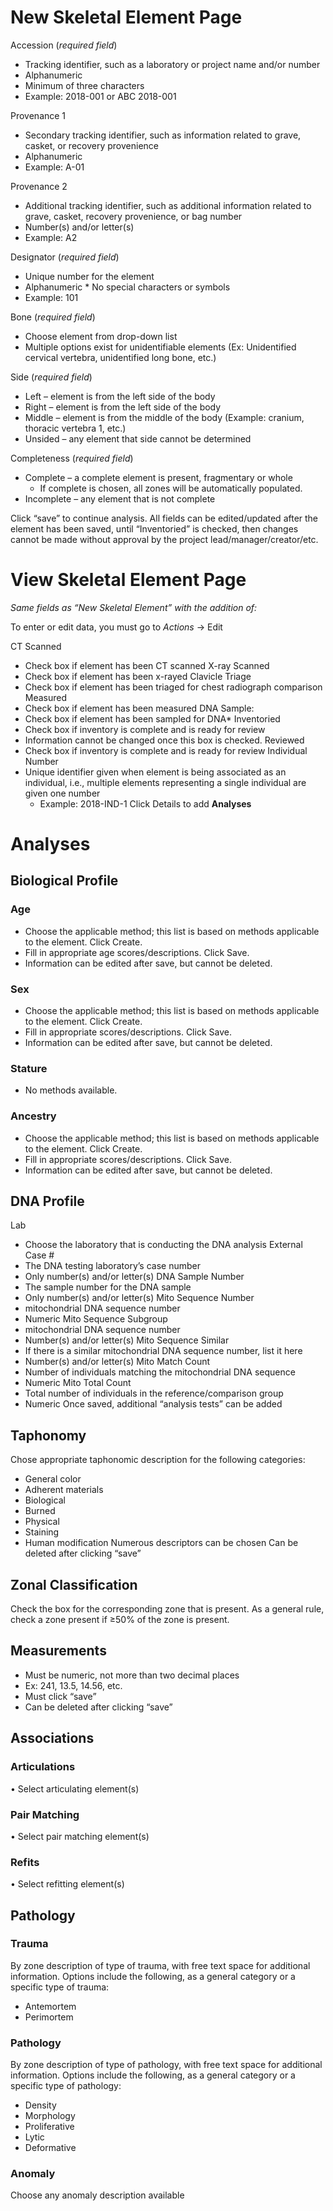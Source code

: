 # New Skeletal Element Page

Accession (*required field*)
* Tracking identifier, such as a laboratory or project name and/or number
* Alphanumeric
* Minimum of three characters
* Example: 2018-001 or ABC 2018-001

Provenance 1
* Secondary tracking identifier, such as information related to grave, casket, or recovery provenience
* Alphanumeric
* Example: A-01

Provenance 2
* Additional tracking identifier, such as additional information related to grave, casket, recovery provenience, or bag number
* Number(s) and/or letter(s)
* Example: A2

Designator (*required field*)
* Unique number for the element
* Alphanumeric  * No special characters or symbols
* Example: 101

Bone (*required field*)
* Choose element from drop-down list
* Multiple options exist for unidentifiable elements (Ex: Unidentified cervical vertebra, unidentified long bone, etc.)

Side (*required field*)
* Left – element is from the left side of the body
* Right – element is from the left side of the body
* Middle – element is from the middle of the body (Example: cranium, thoracic vertebra 1, etc.)
* Unsided – any element that side cannot be determined

Completeness (*required field*)
* Complete – a complete element is present, fragmentary or whole
  * If complete is chosen, all zones will be automatically populated.
* Incomplete – any element that is not complete

Click “save” to continue analysis. All fields can be edited/updated after the element has been saved, until “Inventoried” is checked, then changes cannot be made without approval by the project lead/manager/creator/etc.

# View Skeletal Element Page

*Same fields as “New Skeletal Element” with the addition of:*

To enter or edit data, you must go to *Actions* → Edit

CT Scanned
* Check box if element has been CT scanned
X-ray Scanned
* Check box if element has been x-rayed
Clavicle Triage
* Check box if element has been triaged for chest radiograph comparison
Measured
* Check box if element has been measured
DNA Sample:
* Check box if element has been sampled for DNA* Inventoried
* Check box if inventory is complete and is ready for review
* Information cannot be changed once this box is checked.
Reviewed
* Check box if inventory is complete and is ready for review
Individual Number
* Unique identifier given when element is being associated as an individual, i.e., multiple elements representing a single individual are given one number
  * Example: 2018-IND-1
Click Details to add **Analyses**

# Analyses

## Biological Profile
### Age
* Choose the applicable method; this list is based on methods applicable to the element. Click Create.
* Fill in appropriate age scores/descriptions. Click Save.
* Information can be edited after save, but cannot be deleted.
### Sex
* Choose the applicable method; this list is based on methods applicable to the element. Click Create.
* Fill in appropriate scores/descriptions. Click Save.
* Information can be edited after save, but cannot be deleted.
### Stature
* No methods available.
### Ancestry
* Choose the applicable method; this list is based on methods applicable to the element. Click Create.
* Fill in appropriate scores/descriptions. Click Save.
* Information can be edited after save, but cannot be deleted.


## DNA Profile
Lab 
* Choose the laboratory that is conducting the DNA analysis
External Case #
* The DNA testing laboratory’s case number
* Only number(s) and/or letter(s)
DNA Sample Number 
*	The sample number for the DNA sample
*	Only number(s) and/or letter(s)
Mito Sequence Number
* mitochondrial DNA sequence number
*	Numeric
Mito Sequence Subgroup
*	mitochondrial DNA sequence number
*	Number(s) and/or letter(s)
Mito Sequence Similar
*	If there is a similar mitochondrial DNA sequence number, list it here
*	Number(s) and/or letter(s)
Mito Match Count
*	Number of individuals matching the mitochondrial DNA sequence 
*	Numeric
Mito Total Count
*	Total number of individuals in the reference/comparison group 
*	Numeric
Once saved, additional “analysis tests” can be added

## Taphonomy
Chose appropriate taphonomic description for the following categories:
*	General color
*	Adherent materials
*	Biological
*	Burned
*	Physical
*	Staining
*	Human modification
Numerous descriptors can be chosen
Can be deleted after clicking “save”

## Zonal Classification
Check the box for the corresponding zone that is present.
As a general rule, check a zone present if ≥50% of the zone is present. 

## Measurements
* Must be numeric, not more than two decimal places
* Ex: 241, 13.5, 14.56, etc.
* Must click “save”
* Can be deleted after clicking “save”

## Associations 
### Articulations
•	Select articulating element(s)

### Pair Matching
•	Select pair matching element(s)
### Refits	
•	Select refitting element(s)

## Pathology 
### Trauma 
By zone description of type of trauma, with free text space for additional information.
Options include the following, as a general category or a specific type of trauma:
* Antemortem
* Perimortem

### Pathology
By zone description of type of pathology, with free text space for additional information.
Options include the following, as a general category or a specific type of pathology:
* Density
* Morphology
* Proliferative
* Lytic
* Deformative

### Anomaly
Choose any anomaly description available
